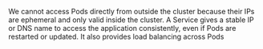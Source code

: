 We cannot access Pods directly from outside the cluster because their IPs are ephemeral and only valid inside the cluster. A Service gives a stable IP or DNS name to access the application consistently, even if Pods are restarted or updated. It also provides load balancing across Pods
